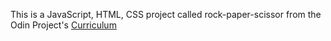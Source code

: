 This is a JavaScript, HTML, CSS project called rock-paper-scissor from the Odin Project's <a href = "https://www.theodinproject.com/">Curriculum</a>
